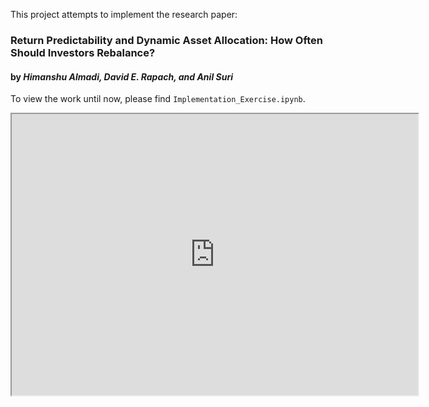 
This project attempts to implement the research paper:
### Return Predictability and Dynamic Asset Allocation: How Often Should Investors Rebalance?
#### by _Himanshu Almadi, David E. Rapach, and Anil Suri_

To view the work until now, please find `Implementation_Exercise.ipynb`.

<iframe src="https://public.tableau.com/profile/donggeun.kim#!/vizhome/Portfolio_Weights/Story1?:embed=yes&:display_count=yes&:showVizHome=no" width = '650' height = '450'></iframe>


```python

```
